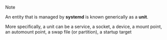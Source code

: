 >[!note]
>An entity that is managed by **systemd** is known generically as a **unit**.

More specifically, a unit can be a service, a socket, a device, a mount point, an automount point, a swap file (or partition), a startup target

